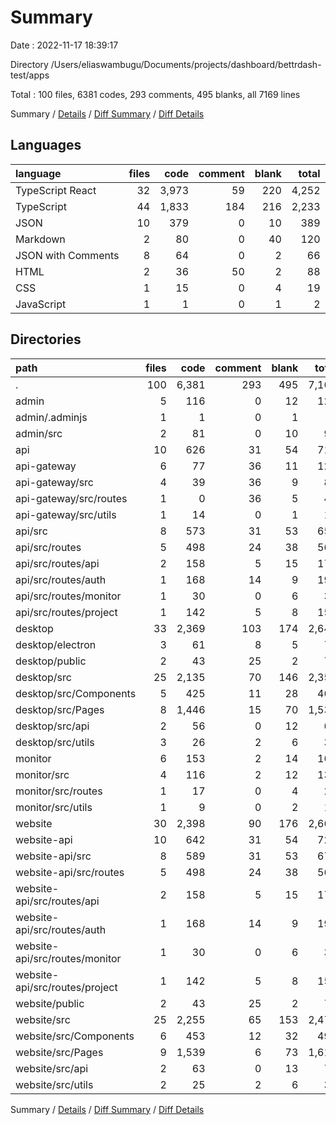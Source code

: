 # Summary

Date : 2022-11-17 18:39:17

Directory /Users/eliaswambugu/Documents/projects/dashboard/bettrdash-test/apps

Total : 100 files,  6381 codes, 293 comments, 495 blanks, all 7169 lines

Summary / [Details](details.md) / [Diff Summary](diff.md) / [Diff Details](diff-details.md)

## Languages
| language | files | code | comment | blank | total |
| :--- | ---: | ---: | ---: | ---: | ---: |
| TypeScript React | 32 | 3,973 | 59 | 220 | 4,252 |
| TypeScript | 44 | 1,833 | 184 | 216 | 2,233 |
| JSON | 10 | 379 | 0 | 10 | 389 |
| Markdown | 2 | 80 | 0 | 40 | 120 |
| JSON with Comments | 8 | 64 | 0 | 2 | 66 |
| HTML | 2 | 36 | 50 | 2 | 88 |
| CSS | 1 | 15 | 0 | 4 | 19 |
| JavaScript | 1 | 1 | 0 | 1 | 2 |

## Directories
| path | files | code | comment | blank | total |
| :--- | ---: | ---: | ---: | ---: | ---: |
| . | 100 | 6,381 | 293 | 495 | 7,169 |
| admin | 5 | 116 | 0 | 12 | 128 |
| admin/.adminjs | 1 | 1 | 0 | 1 | 2 |
| admin/src | 2 | 81 | 0 | 10 | 91 |
| api | 10 | 626 | 31 | 54 | 711 |
| api-gateway | 6 | 77 | 36 | 11 | 124 |
| api-gateway/src | 4 | 39 | 36 | 9 | 84 |
| api-gateway/src/routes | 1 | 0 | 36 | 5 | 41 |
| api-gateway/src/utils | 1 | 14 | 0 | 1 | 15 |
| api/src | 8 | 573 | 31 | 53 | 657 |
| api/src/routes | 5 | 498 | 24 | 38 | 560 |
| api/src/routes/api | 2 | 158 | 5 | 15 | 178 |
| api/src/routes/auth | 1 | 168 | 14 | 9 | 191 |
| api/src/routes/monitor | 1 | 30 | 0 | 6 | 36 |
| api/src/routes/project | 1 | 142 | 5 | 8 | 155 |
| desktop | 33 | 2,369 | 103 | 174 | 2,646 |
| desktop/electron | 3 | 61 | 8 | 5 | 74 |
| desktop/public | 2 | 43 | 25 | 2 | 70 |
| desktop/src | 25 | 2,135 | 70 | 146 | 2,351 |
| desktop/src/Components | 5 | 425 | 11 | 28 | 464 |
| desktop/src/Pages | 8 | 1,446 | 15 | 70 | 1,531 |
| desktop/src/api | 2 | 56 | 0 | 12 | 68 |
| desktop/src/utils | 3 | 26 | 2 | 6 | 34 |
| monitor | 6 | 153 | 2 | 14 | 169 |
| monitor/src | 4 | 116 | 2 | 12 | 130 |
| monitor/src/routes | 1 | 17 | 0 | 4 | 21 |
| monitor/src/utils | 1 | 9 | 0 | 2 | 11 |
| website | 30 | 2,398 | 90 | 176 | 2,664 |
| website-api | 10 | 642 | 31 | 54 | 727 |
| website-api/src | 8 | 589 | 31 | 53 | 673 |
| website-api/src/routes | 5 | 498 | 24 | 38 | 560 |
| website-api/src/routes/api | 2 | 158 | 5 | 15 | 178 |
| website-api/src/routes/auth | 1 | 168 | 14 | 9 | 191 |
| website-api/src/routes/monitor | 1 | 30 | 0 | 6 | 36 |
| website-api/src/routes/project | 1 | 142 | 5 | 8 | 155 |
| website/public | 2 | 43 | 25 | 2 | 70 |
| website/src | 25 | 2,255 | 65 | 153 | 2,473 |
| website/src/Components | 6 | 453 | 12 | 32 | 497 |
| website/src/Pages | 9 | 1,539 | 6 | 73 | 1,618 |
| website/src/api | 2 | 63 | 0 | 13 | 76 |
| website/src/utils | 2 | 25 | 2 | 6 | 33 |

Summary / [Details](details.md) / [Diff Summary](diff.md) / [Diff Details](diff-details.md)